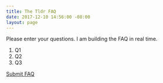 ```yaml
---
title: The Tldr FAQ 
date: 2017-12-10 14:56:00 -08:00
layout: page
---
```

Please enter your questions. I am building the FAQ in real time. 
1. Q1
2. Q2
3. Q3
<p><a href="https://github.com/whatisgood/tldr.github.io/edit/master/faq.md " target="_blank">Submit FAQ</a>